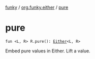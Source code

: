 [funky](../index.md) / [org.funky.either](index.md) / [pure](.)

# pure

`fun <L, R> R.pure(): `[`Either`](-either/index.md)`<L, R>`

Embed pure values in Either. Lift a value.

